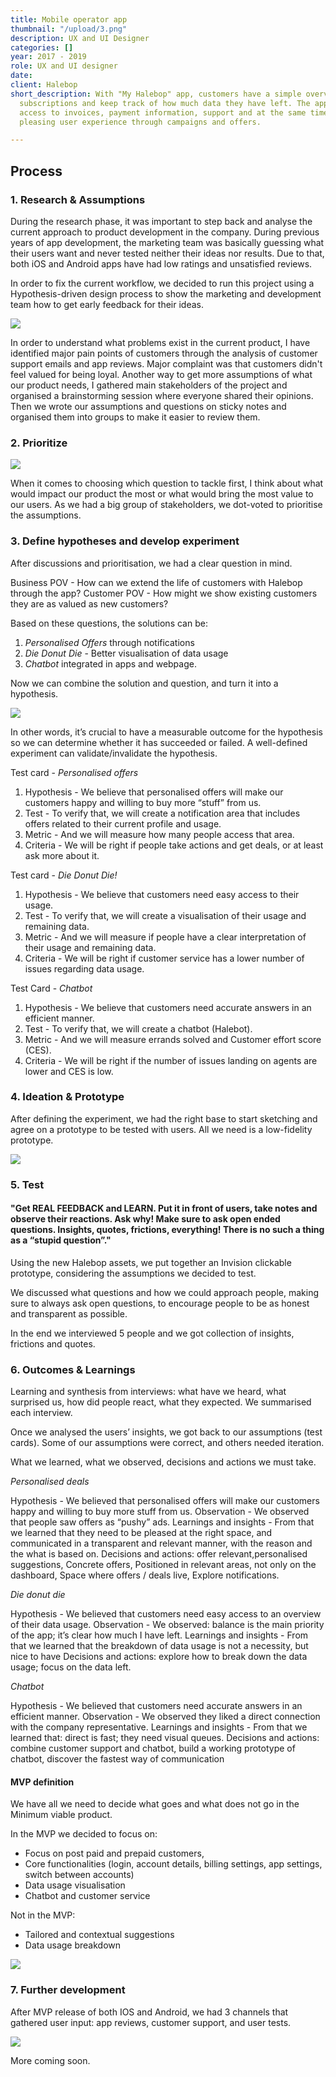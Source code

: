 ```yaml
---
title: Mobile operator app
thumbnail: "/upload/3.png"
description: UX and UI Designer
categories: []
year: 2017 - 2019
role: UX and UI designer
date: 
client: Halebop
short_description: With "My Halebop" app, customers have a simple overview of mobile
  subscriptions and keep track of how much data they have left. The application gives
  access to invoices, payment information, support and at the same time creates a
  pleasing user experience through campaigns and offers.

---
```

## Process

### 1. Research & Assumptions

During the research phase, it was important to step back and analyse the current approach to product development in the company. During previous years of app development, the marketing team was basically guessing what their users want and never tested neither their ideas nor results. Due to that, both iOS and Android apps have had low ratings and unsatisfied reviews.

In order to fix the current workflow, we decided to run this project using a Hypothesis-driven design process to show the marketing and development team how to get early feedback for their ideas.

![](/upload/hypothesis-1.png)

In order to understand what problems exist in the current product, I have identified major pain points of customers through the analysis of customer support emails and app reviews. Major complaint was that customers didn't feel valued for being loyal.
Another way to get more assumptions of what our product needs, I gathered main stakeholders of the project and organised a brainstorming session where everyone shared their opinions. Then we wrote our assumptions and questions on sticky notes and organised them into groups to make it easier to review them.

### 2. Prioritize

![](/upload/hypothesis-2.png)

When it comes to choosing which question to tackle first, I think about what would impact our product the most or what would bring the most value to our users.
As we had a big group of stakeholders, we dot-voted to prioritise the assumptions.

### 3. Define hypotheses and develop experiment

After discussions and prioritisation, we had a clear question in mind.

Business POV - How can we extend the life of customers with Halebop through the app?
Customer POV - How might we show existing customers they are as valued as new customers?

Based on these questions, the solutions can be:

1. _Personalised Offers_ through notifications
2. _Die Donut Die_ - Better visualisation of data usage
3. _Chatbot_ integrated in apps and webpage.

Now we can combine the solution and question, and turn it into a hypothesis.

![](/upload/hypothesis-3.png)

In other words, it’s crucial to have a measurable outcome for the hypothesis so we can determine whether it has succeeded or failed. A well-defined experiment can validate/invalidate the hypothesis.

Test card - _Personalised offers_

1. Hypothesis - We believe that personalised offers will make  our customers happy and willing to buy more “stuff” from us.
2. Test - To verify that, we will create a notification area that includes offers related to their current profile and usage.
3. Metric - And we will measure how many people access that area.
4. Criteria - We will be right if people take actions and get deals, or at least ask more about it.

Test card - _Die Donut Die!_

1. Hypothesis - We believe that customers need easy access to their usage.
2. Test - To verify that, we will create a visualisation of their usage and remaining data.
3. Metric - And we will measure if people have a clear interpretation of their usage and remaining data.
4. Criteria - We will be right if customer service has a lower number of issues regarding data usage.

Test Card - _Chatbot_

1. Hypothesis - We believe that customers need accurate answers in an efficient manner.
2. Test - To verify that, we will create a chatbot (Halebot).
3. Metric - And we will measure errands solved and Customer effort score (CES).
4. Criteria - We will be right if the number of issues landing on agents are lower and CES is low.

### 4. Ideation & Prototype

After defining the experiment, we had the right base to start sketching and agree on a prototype to be tested with users. All we need is a low-fidelity prototype.

![](/upload/screenshot-2020-11-06-at-11-03-12.png)

### 5. Test

#### "Get REAL FEEDBACK and LEARN. Put it in front of users, take notes and observe their reactions. Ask why! Make sure to ask open ended questions. Insights, quotes, frictions, everything! There is no such a thing as a “stupid question”."

Using the new Halebop assets, we put together an Invision clickable prototype, considering the assumptions we decided to test.

We discussed what questions and how we could approach people, making sure to always ask open questions, to encourage people to be as honest and transparent as possible.

In the end we interviewed 5 people and we got collection of insights, frictions and quotes.

### 6. Outcomes & Learnings

Learning and synthesis from interviews: what have we heard, what surprised us, how did people react, what they expected. We summarised each interview.

Once we analysed the users’ insights, we got back to our assumptions (test cards). Some of our assumptions were correct, and others needed iteration.

What we learned, what we observed, decisions and actions we must take.

_Personalised deals_

Hypothesis - We believed that personalised offers will make our customers happy and willing to buy more stuff from us. Observation - We observed that people saw offers as “pushy” ads. Learnings and insights - From that we learned that they need to be pleased at the right space, and communicated in a transparent and relevant manner, with the reason and the what is based on. Decisions and actions: offer relevant,personalised suggestions, Concrete offers, Positioned in relevant areas, not only on the dashboard, Space where offers / deals live, Explore notifications.

_Die donut die_

Hypothesis - We believed that customers need easy access to an overview of their data usage. Observation - We observed: balance is the main priority of the app; it’s clear how much I have left. Learnings and insights - From that we learned that the breakdown of data usage is not a necessity, but nice to have Decisions and actions: explore how to break down the data usage; focus on the data left.

_Chatbot_

Hypothesis - We believed that customers need accurate answers in an efficient manner. Observation - We observed they liked a direct connection with the company representative. Learnings and insights - From that we learned that: direct is fast; they need visual queues. Decisions and actions: combine customer support and chatbot, build a working prototype of chatbot, discover the fastest way of communication

#### MVP definition

We have all we need to decide what goes and what does not go in the Minimum viable product.

In the MVP we decided to focus on:

* Focus on post paid and prepaid customers,
* Core functionalities (login, account details, billing settings, app settings, switch between accounts)
* Data usage visualisation
* Chatbot and customer service

Not in the MVP:

* Tailored and contextual suggestions
* Data usage breakdown

![](/upload/screenshot-2020-11-06-at-11-08-10.png)

### 7. Further development

After MVP release of both IOS and Android, we had 3 channels that gathered user input: app reviews, customer support, and user tests.

![](/upload/3.png)

More coming soon.